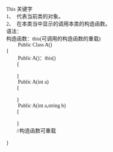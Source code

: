 <html>

<head>
<meta http-equiv=Content-Type content="text/html; charset=gb2312">
<meta name=Generator content="Microsoft Word 15 (filtered)">
<style>
<!--
 /* Font Definitions */
 @font-face
	{font-family:宋体;
	panose-1:2 1 6 0 3 1 1 1 1 1;}
@font-face
	{font-family:"Cambria Math";
	panose-1:2 4 5 3 5 4 6 3 2 4;}
@font-face
	{font-family:Calibri;
	panose-1:2 15 5 2 2 2 4 3 2 4;}
@font-face
	{font-family:"\@宋体";
	panose-1:2 1 6 0 3 1 1 1 1 1;}
 /* Style Definitions */
 p.MsoNormal, li.MsoNormal, div.MsoNormal
	{margin:0cm;
	margin-bottom:.0001pt;
	text-align:justify;
	text-justify:inter-ideograph;
	font-size:10.5pt;
	font-family:"Calibri","sans-serif";}
p.MsoHeader, li.MsoHeader, div.MsoHeader
	{mso-style-link:"页眉 Char";
	margin:0cm;
	margin-bottom:.0001pt;
	text-align:center;
	layout-grid-mode:char;
	border:none;
	padding:0cm;
	font-size:9.0pt;
	font-family:"Calibri","sans-serif";}
p.MsoFooter, li.MsoFooter, div.MsoFooter
	{mso-style-link:"页脚 Char";
	margin:0cm;
	margin-bottom:.0001pt;
	layout-grid-mode:char;
	font-size:9.0pt;
	font-family:"Calibri","sans-serif";}
span.Char
	{mso-style-name:"页眉 Char";
	mso-style-link:页眉;}
span.Char0
	{mso-style-name:"页脚 Char";
	mso-style-link:页脚;}
.MsoChpDefault
	{font-family:"Calibri","sans-serif";}
 /* Page Definitions */
 @page WordSection1
	{size:595.3pt 841.9pt;
	margin:72.0pt 90.0pt 72.0pt 90.0pt;
	layout-grid:15.6pt;}
div.WordSection1
	{page:WordSection1;}
-->
</style>

</head>

<body lang=ZH-CN style='text-justify-trim:punctuation'>

<div class=WordSection1 style='layout-grid:15.6pt'>

<p class=MsoNormal><span lang=EN-US>This </span><span style='font-family:宋体'>关键字</span></p>

<p class=MsoNormal><span lang=EN-US>1</span><span style='font-family:宋体'>、</span><span
lang=EN-US>&nbsp; </span><span style='font-family:宋体'>代表当前类的对象。</span></p>

<p class=MsoNormal><span lang=EN-US>2</span><span style='font-family:宋体'>、</span><span
lang=EN-US>&nbsp; </span><span style='font-family:宋体'>在本类当中显示的调用本类的构造函数。</span></p>

<p class=MsoNormal><span style='font-family:宋体'>语法：</span></p>

<p class=MsoNormal><span style='font-family:宋体'>构造函数：</span><span lang=EN-US>this(</span><span
style='font-family:宋体'>可调用的构造函数的重载</span><span lang=EN-US>)</span></p>

<p class=MsoNormal><span lang=EN-US>&nbsp;&nbsp;&nbsp;&nbsp;&nbsp;&nbsp;&nbsp;&nbsp; Public
Class A()</span></p>

<p class=MsoNormal><span lang=EN-US>{</span></p>

<p class=MsoNormal><span lang=EN-US>&nbsp;&nbsp;&nbsp;&nbsp;&nbsp;&nbsp;&nbsp;&nbsp; Public
A()</span><span style='font-family:宋体'>：</span><span lang=EN-US>this()</span></p>

<p class=MsoNormal style='margin-left:21.0pt'><span lang=EN-US>{</span></p>

<p class=MsoNormal style='margin-left:21.0pt'><span lang=EN-US>&nbsp;</span></p>

<p class=MsoNormal style='margin-left:21.0pt'><span lang=EN-US>}</span></p>

<p class=MsoNormal><span lang=EN-US>&nbsp;&nbsp;&nbsp;&nbsp;&nbsp;&nbsp;&nbsp;&nbsp; Public
A(int a)</span></p>

<p class=MsoNormal style='margin-left:21.0pt'><span lang=EN-US>{</span></p>

<p class=MsoNormal style='margin-left:21.0pt'><span lang=EN-US>&nbsp;</span></p>

<p class=MsoNormal style='margin-left:21.0pt'><span lang=EN-US>}</span></p>

<p class=MsoNormal><span lang=EN-US>&nbsp;&nbsp;&nbsp;&nbsp;&nbsp;&nbsp;&nbsp;&nbsp; Public
A(int a,string b)</span></p>

<p class=MsoNormal style='margin-left:21.0pt'><span lang=EN-US>{</span></p>

<p class=MsoNormal style='margin-left:21.0pt'><span lang=EN-US>&nbsp;</span></p>

<p class=MsoNormal style='margin-left:21.0pt'><span lang=EN-US>}</span></p>

<p class=MsoNormal style='margin-left:21.0pt'><span lang=EN-US>//</span><span
style='font-family:宋体'>构造函数可重载</span></p>

<p class=MsoNormal style='margin-left:21.0pt'><span lang=EN-US>&nbsp;</span></p>

<p class=MsoNormal><span lang=EN-US>}</span></p>

<p class=MsoNormal><b><span lang=EN-US>&nbsp;</span></b></p>

</div>

</body>

</html>
